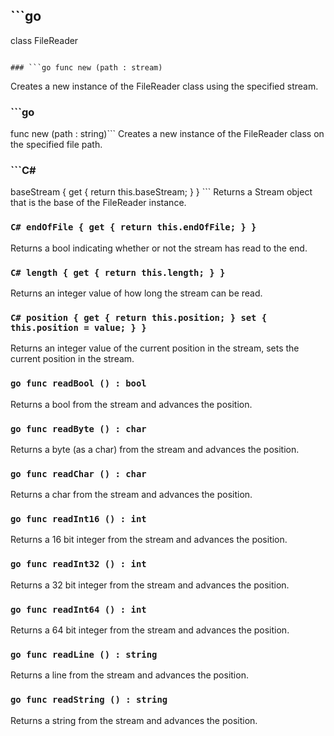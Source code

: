 ## ```go
class FileReader
```

### ```go func new (path : stream)
```
Creates a new instance of the FileReader class using the specified stream.
### ```go
func new (path : string)```
Creates a new instance of the FileReader class on the specified file path.

### ```C#
baseStream { get { return this.baseStream; } } ```
Returns a Stream object that is the base of the FileReader instance.

### ```C# endOfFile { get { return this.endOfFile; } }```
Returns a bool indicating whether or not the stream has read to the end.

### ```C# length { get { return this.length; } }```
Returns an integer value of how long the stream can be read.

### ```C# position { get { return this.position; } set { this.position = value; } }```
Returns an integer value of the current position in the stream, sets the current
position in the stream.

### ```go func readBool () : bool```
Returns a bool from the stream and advances the position.

### ```go func readByte () : char```
Returns a byte (as a char) from the stream and advances the position.

### ```go func readChar () : char```
Returns a char from the stream and advances the position.

### ```go func readInt16 () : int```
Returns a 16 bit integer from the stream and advances the position.

### ```go func readInt32 () : int```
Returns a 32 bit integer from the stream and advances the position.

### ```go func readInt64 () : int```
Returns a 64 bit integer from the stream and advances the position.

### ```go func readLine () : string```
Returns a line from the stream and advances the position.

### ```go func readString () : string```
Returns a string from the stream and advances the position.
